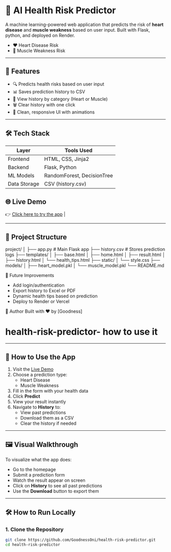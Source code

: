 # 🧠 AI Health Risk Predictor

A machine learning-powered web application that predicts the risk of **heart disease** and **muscle weakness** based on user input. Built with Flask, python,  and deployed on Render.

- ❤️ Heart Disease Risk
- 💪 Muscle Weakness Risk


---

## 🚀 Features

- 🔍 Predicts health risks based on user input
- 📊 Saves prediction history to CSV
- 🧾 View history by category (Heart or Muscle)
- 🗑️ Clear history with one click
- 🎨 Clean, responsive UI with animations

---

## 🛠️ Tech Stack

| Layer        | Tools Used                     |
|--------------|--------------------------------|
| Frontend     | HTML, CSS, Jinja2              |
| Backend      | Flask, Python                  |
| ML Models    | RandomForest, DecisionTree     |
| Data Storage | CSV (history.csv)        



## 🌐 Live Demo

👉 [Click here to try the app](https://health-risk-predictor-dmlt.onrender.com)      |

---

## 📂 Project Structure
project/ │ ├── app.py                  # Main Flask app ├── history.csv             # Stores prediction logs ├── templates/ │   ├── base.html │   ├── home.html │   ├── result.html │   ├── history.html │   └── health_tips.html ├── static/ │   └── style.css ├── models/ │   ├── heart_model.pkl │   └── muscle_model.pkl └── README.md

📌 Future Improvements
- Add login/authentication
- Export history to Excel or PDF
- Dynamic health tips based on prediction
- Deploy to Render or Vercel

🙌 Author
Built with ❤️ by [Goodness]

# health-risk-predictor- how to use it



---

## 🚀 How to Use the App

1. Visit the [Live Demo](https://health-risk-predictor-dmlt.onrender.com)
2. Choose a prediction type:
   - Heart Disease
   - Muscle Weakness
3. Fill in the form with your health data
4. Click **Predict**
5. View your result instantly
6. Navigate to **History** to:
   - View past predictions
   - Download them as a CSV
   - Clear the history if needed

---

## 🖼️ Visual Walkthrough

To visualize what the app does:
- Go to the homepage
- Submit a prediction form
- Watch the result appear on screen
- Click on **History** to see all past predictions
- Use the **Download** button to export them


---

## 🛠️ How to Run Locally

### 1. Clone the Repository

```bash
git clone https://github.com/GoodnessOni/health-risk-predictor.git
cd health-risk-predictor
